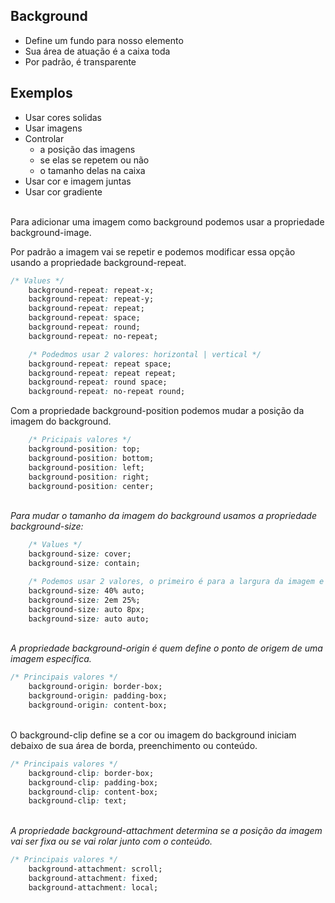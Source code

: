 ## Background
* Define um fundo para nosso elemento
* Sua área de atuação é a caixa toda
* Por padrão, é transparente

## Exemplos
* Usar cores solidas
* Usar imagens
* Controlar
    * a posição das imagens
    * se elas se repetem ou não
    * o tamanho delas na caixa
* Usar cor e imagem juntas
* Usar cor gradiente 

\
Para adicionar uma imagem como background podemos usar a propriedade background-image.

Por padrão a imagem vai se repetir e podemos modificar essa opção usando a propriedade background-repeat.

~~~css
/* Values */
    background-repeat: repeat-x;
    background-repeat: repeat-y;
    background-repeat: repeat;
    background-repeat: space;
    background-repeat: round;
    background-repeat: no-repeat;

    /* Podedmos usar 2 valores: horizontal | vertical */
    background-repeat: repeat space;
    background-repeat: repeat repeat;
    background-repeat: round space;
    background-repeat: no-repeat round;
~~~

Com a propriedade background-position podemos mudar a posição da imagem do background.

~~~css
    /* Pricipais valores */
    background-position: top;
    background-position: bottom;
    background-position: left;
    background-position: right;
    background-position: center;
~~~

\
*Para mudar o tamanho da imagem do background usamos a propriedade background-size:*

~~~css
    /* Values */
    background-size: cover;
    background-size: contain;

    /* Podemos usar 2 valores, o primeiro é para a largura da imagem e o segundo é para a altura */
    background-size: 40% auto;
    background-size: 2em 25%;
    background-size: auto 8px;
    background-size: auto auto;
~~~

\
*A propriedade background-origin é quem define o ponto de origem de uma imagem específica.*

~~~css
/* Principais valores */
    background-origin: border-box;
    background-origin: padding-box;
    background-origin: content-box;
~~~

\
O background-clip define se a cor ou imagem do background iniciam debaixo de sua área de borda, preenchimento ou conteúdo.
~~~css
/* Principais valores */
    background-clip: border-box;
    background-clip: padding-box;
    background-clip: content-box;
    background-clip: text;
~~~

\
*A propriedade background-attachment determina se a posição da imagem vai ser fixa ou se vai rolar junto com o conteúdo.*

~~~css
/* Principais valores */
    background-attachment: scroll;
    background-attachment: fixed;
    background-attachment: local;
~~~